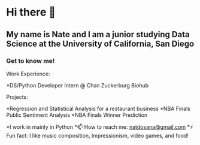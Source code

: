 # Hi there 👋

## My name is Nate and I am a junior studying Data Science at the University of California, San Diego

### Get to know me!

Work Experience:

*DS/Python Developer Intern @ Chan Zuckerburg Biohub

Projects:

*Regression and Statistical Analysis for a restaurant business
*NBA Finals Public Sentiment Analysis
*NBA Finals Winner Prediction

*I work in mainly in Python
*📫 How to reach me: natdosana@gmail.com
*⚡ Fun fact: I like music composition, Impressionism, video games, and food!
